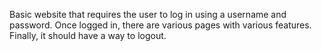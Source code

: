 Basic website that requires the user to log in using a username and password. Once logged in, there are various pages with various features. Finally, it should have a way to logout.
